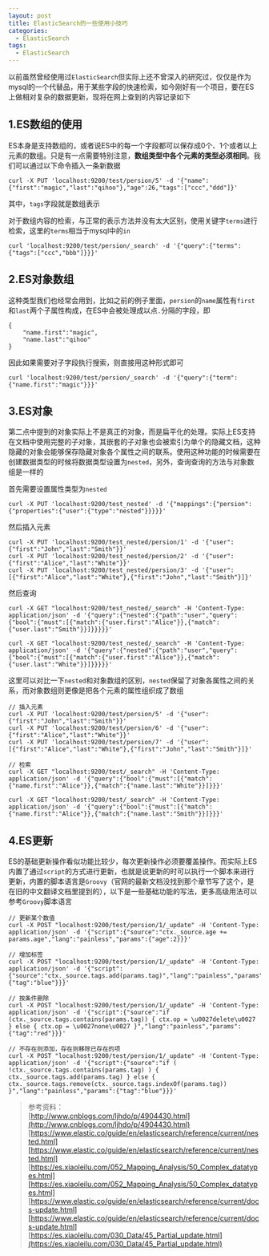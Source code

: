 ```yaml
---
layout: post
title: ElasticSearch的一些使用小技巧
categories:
  - ElasticSearch
tags:
  - ElasticSearch
---
```


以前虽然曾经使用过`ElasticSearch`但实际上还不曾深入的研究过，仅仅是作为mysql的一个代替品，用于某些字段的快速检索，如今刚好有一个项目，要在ES上做相对复杂的数据更新，现将在网上查到的内容记录如下

## 1.ES数组的使用
ES本身是支持数组的，或者说ES中的每一个字段都可以保存成0个、1个或者以上元素的数组。只是有一点需要特别注意，**数组类型中各个元素的类型必须相同**。我们可以通过以下命令插入一条新数据

```
curl -X PUT 'localhost:9200/test/persion/5' -d '{"name":{"first":"magic","last":"qihoo"},"age":26,"tags":["ccc","ddd"]}'
```

其中，`tags`字段就是数组表示

对于数组内容的检索，与正常的表示方法并没有太大区别，使用关键字`terms`进行检索，这里的`terms`相当于mysql中的`in`
```
curl 'localhost:9200/test/persion/_search' -d '{"query":{"terms":{"tags":["ccc","bbb"]}}}'
```

## 2.ES对象数组
这种类型我们也经常会用到，比如之前的例子里面，`persion`的`name`属性有`first`和`last`两个子属性构成，在ES中会被处理成以点`.`分隔的字段，即
```
{
    "name.first":"magic",
    "name.last":"qihoo"
}
```

因此如果需要对子字段执行搜索，则直接用这种形式即可
```
curl 'localhost:9200/test/persion/_search' -d '{"query":{"term":{"name.first":"magic"}}}'
```

## 3.ES对象
第二点中提到的对象实际上不是真正的对象，而是扁平化的处理。实际上ES支持在文档中使用完整的子对象，其嵌套的子对象也会被索引为单个的隐藏文档，这种隐藏的对象会能够保存隐藏对象各个属性之间的联系。使用这种功能的时候需要在创建数据类型的时候将数据类型设置为`nested`，另外，查询查询的方法与对象数组是一样的

首先需要设置属性类型为`nested`
```
curl -X PUT 'localhost:9200/test_nested' -d '{"mappings":{"persion":{"properties":{"user":{"type":"nested"}}}}}'
```
然后插入元素
```
curl -X PUT 'localhost:9200/test_nested/persion/1' -d '{"user":{"first":"John","last":"Smith"}}'
curl -X PUT 'localhost:9200/test_nested/persion/2' -d '{"user":{"first":"Alice","last":"White"}}'
curl -X PUT 'localhost:9200/test_nested/persion/3' -d '{"user":[{"first":"Alice","last":"White"},{"first":"John","last":"Smith"}]}'
```

然后查询
```
curl -X GET "localhost:9200/test_nested/_search" -H 'Content-Type: application/json' -d '{"query":{"nested":{"path":"user","query":{"bool":{"must":[{"match":{"user.first":"Alice"}},{"match":{"user.last":"Smith"}}]}}}}}'

curl -X GET "localhost:9200/test_nested/_search" -H 'Content-Type: application/json' -d '{"query":{"nested":{"path":"user","query":{"bool":{"must":[{"match":{"user.first":"Alice"}},{"match":{"user.last":"White"}}]}}}}}'
```

这里可以对比一下`nested`和对象数组的区别，`nested`保留了对象各属性之间的关系，而对象数组则更像是把各个元素的属性组织成了数组
```
// 插入元素
curl -X PUT 'localhost:9200/test/persion/5' -d '{"user":{"first":"John","last":"Smith"}}'
curl -X PUT 'localhost:9200/test/persion/6' -d '{"user":{"first":"Alice","last":"White"}}'
curl -X PUT 'localhost:9200/test/persion/7' -d '{"user":[{"first":"Alice","last":"White"},{"first":"John","last":"Smith"}]}'

// 检索
curl -X GET "localhost:9200/test/_search" -H 'Content-Type: application/json' -d '{"query":{"bool":{"must":[{"match":{"name.first":"Alice"}},{"match":{"name.last":"White"}}]}}}'

curl -X GET "localhost:9200/test/_search" -H 'Content-Type: application/json' -d '{"query":{"bool":{"must":[{"match":{"name.first":"Alice"}},{"match":{"name.last":"Smith"}}]}}}'
```

## 4.ES更新
ES的基础更新操作看似功能比较少，每次更新操作必须要覆盖操作。而实际上ES内置了通过`script`的方式进行更新，也就是说更新的时可以执行一个脚本来进行更新，内置的脚本语言是`Groovy`（官网的最新文档没找到那个章节写了这个，是在旧的中文翻译文档里提到的），以下是一些基础功能的写法，更多高级用法可以参考`Groovy`脚本语言

```
// 更新某个数值
curl -X POST "localhost:9200/test/persion/1/_update" -H 'Content-Type: application/json' -d '{"script":{"source":"ctx._source.age += params.age","lang":"painless","params":{"age":2}}}'

// 增加标签
curl -X POST "localhost:9200/test/persion/1/_update" -H 'Content-Type: application/json' -d '{"script":{"source":"ctx._source.tags.add(params.tag)","lang":"painless","params":{"tag":"blue"}}}'

// 按条件删除
curl -X POST "localhost:9200/test/persion/1/_update" -H 'Content-Type: application/json' -d '{"script":{"source":"if (ctx._source.tags.contains(params.tag)) { ctx.op = \u0027delete\u0027 } else { ctx.op = \u0027none\u0027 }","lang":"painless","params":{"tag":"red"}}}'

// 不存在则添加，存在则移除已存在的项
curl -X POST "localhost:9200/test/persion/1/_update" -H 'Content-Type: application/json' -d '{"script":{"source":"if ( !ctx._source.tags.contains(params.tag) ) {  ctx._source.tags.add(params.tag) } else {  ctx._source.tags.remove(ctx._source.tags.indexOf(params.tag)) }","lang":"painless","params":{"tag":"blue"}}}'
```


> 参考资料：<br>
> [http://www.cnblogs.com/ljhdo/p/4904430.html](http://www.cnblogs.com/ljhdo/p/4904430.html) <br>
> [https://www.elastic.co/guide/en/elasticsearch/reference/current/nested.html][https://www.elastic.co/guide/en/elasticsearch/reference/current/nested.html] <br>
> [https://es.xiaoleilu.com/052_Mapping_Analysis/50_Complex_datatypes.html][https://es.xiaoleilu.com/052_Mapping_Analysis/50_Complex_datatypes.html] <br>
> [https://www.elastic.co/guide/en/elasticsearch/reference/current/docs-update.html][https://www.elastic.co/guide/en/elasticsearch/reference/current/docs-update.html] <br>
> [https://es.xiaoleilu.com/030_Data/45_Partial_update.html](https://es.xiaoleilu.com/030_Data/45_Partial_update.html)